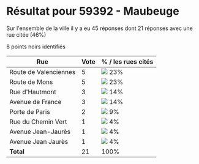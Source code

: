 # Résultat pour 59392 - Maubeuge

Sur l'ensemble de la ville il y a eu 45 réponses dont 21 réponses avec une rue citée (46%)

8 points noirs identifiés

| Rue | Vote | % / les rues cités|
|-----|------|-------------------|
| Route de Valenciennes | 5 | <img src="../../img/bar_23.gif" />&nbsp;23%|
| Route de Mons | 5 | <img src="../../img/bar_23.gif" />&nbsp;23%|
| Rue d'Hautmont | 3 | <img src="../../img/bar_14.gif" />&nbsp;14%|
| Avenue de France | 3 | <img src="../../img/bar_14.gif" />&nbsp;14%|
| Porte de Paris | 2 | <img src="../../img/bar_9.gif" />&nbsp;9%|
| Rue du Chemin Vert | 1 | <img src="../../img/bar_4.gif" />&nbsp;4%|
| Avenue Jean-Jaurès | 1 | <img src="../../img/bar_4.gif" />&nbsp;4%|
| Avenue Jean Jaurès | 1 | <img src="../../img/bar_4.gif" />&nbsp;4%|
| **Total** | 21 | 100%|
